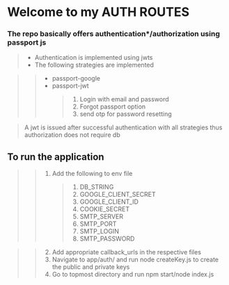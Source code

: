 # Welcome to my AUTH ROUTES

### The repo basically offers authentication\*/authorization using passport js

> - Authentication is implemented using jwts
> - The following strategies are implemented

> > - passport-google
> > - passport-jwt
> >   > 1.  Login with email and password
> >   > 2.  Forgot passport option
> >   > 3.  send otp for password resetting

> A jwt is issued after successful authentication with all strategies thus authorization does not require db

## To run the application

> > 1.  Add the following to env file
> >     > 1. DB_STRING
> >     > 2. GOOGLE_CLIENT_SECRET
> >     > 3. GOOGLE_CLIENT_ID
> >     > 4. COOKIE_SECRET
> >     > 5. SMTP_SERVER
> >     > 6. SMTP_PORT
> >     > 5. SMTP_LOGIN
> >     > 5. SMTP_PASSWORD

> > 2.  Add appropriate callback_urls in the respective files
> > 3.  Navigate to app/auth/ and run node createKey.js to create the public and private keys
> > 4.  Go to topmost directory and run npm start/node index.js
